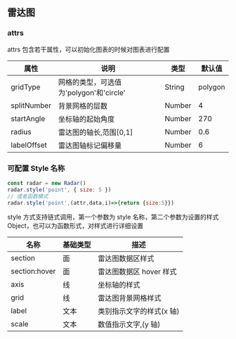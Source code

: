 ## 雷达图

### attrs

attrs 包含若干属性，可以初始化图表的时候对图表进行配置

| 属性        | 说明                                    | 类型          | 默认值          |
| ----------- | --------------------------------------- | ------------- | --------------- |
| gridType    | 网格的类型，可选值为'polygon'和'circle' | String        | polygon         |
| splitNumber | 背景网格的层数                          | Number        | 4               |
| startAngle  | 坐标轴的起始角度                        | Number        | 270             |
| radius      | 雷达图的轴长,范围[0,1]                  | Number        | 0.6             |
| labelOffset | 雷达图轴标记偏移量                      | Number        | 6               |

### 可配置 Style 名称

```js
const radar = new Radar()
radar.style('point', { size: 5 })
// 或者函数模式
radar.style('point',(attr,data,i)=>{return {size:5}})
```

style 方式支持链式调用，第一个参数为 style 名称，第二个参数为设置的样式 Object，也可以为函数形式，对样式进行详细设置

| 名称          | 基础类型 | 描述                     |
| ------------- | -------- | ------------------------ |
| section       | 面       | 雷达图数据区样式         |
| section:hover | 面       | 雷达图数据区 hover 样式  |
| axis          | 线       | 坐标轴的样式             |
| grid          | 线       | 雷达图背景网格样式       |
| label         | 文本     | 类别指示文字的样式(x 轴) |
| scale         | 文本     | 数值指示文字,(y 轴)      |
